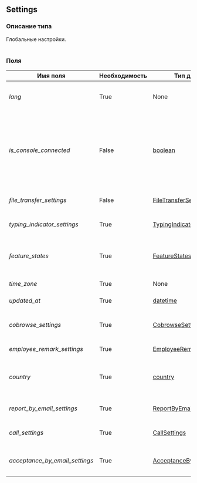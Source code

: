 
## Settings

### Описание типа
Глобальные настройки.<br/><br/>
### Поля

| Имя поля | Необходимость | Тип данных | Комментарий |
|---|---|---|---|
|*lang*|True|None|Язык пользовательского интерфейса Личного кабинета.<br/>|
|*is_console_connected*|False|[boolean](/docs/types/boolean.md)|Признак подключения оператора.<br/>Устанавливается в true при первом успешном входе оператора через Пульт.<br/>Доступен только для чтения.<br/>|
|*file_transfer_settings*|False|[FileTransferSettings](/docs/types/FileTransferSettings.md)|Настройки функции передачи файлов.<br/>|
|*typing_indicator_settings*|True|[TypingIndicatorSettings](/docs/types/TypingIndicatorSettings.md)|Настройки функции «Подглядывание».<br/>|
|*feature_states*|True|[FeatureStates](/docs/types/FeatureStates.md)|Данные о доступности функциональных возможностей на аккаунте.<br/>|
|*time_zone*|True|None|Временная зона Личного кабинета.<br/>|
|*updated_at*|True|[datetime](/docs/types/datetime.md)|Дата последнего обновления.<br/>|
|*cobrowse_settings*|True|[CobrowseSettings](/docs/types/CobrowseSettings.md)|Настройки функции «Виртуальный ассистент».<br/>|
|*employee_remark_settings*|True|[EmployeeRemarkSettings](/docs/types/EmployeeRemarkSettings.md)|Настройки оценок сотрудников.<br/>|
|*country*|True|[country](/docs/types/country.md)|Двухбуквенный код страны по стандарту ISO 3166-1 alpha-2.<br/><br/>|
|*report_by_email_settings*|True|[ReportByEmailSettings](/docs/types/ReportByEmailSettings.md)|Настройки отправки отчетов на email.<br/>|
|*call_settings*|True|[CallSettings](/docs/types/CallSettings.md)|Настройки звонковой функциональности.<br/>|
|*acceptance_by_email_settings*|True|[AcceptanceByEmailSettings](/docs/types/AcceptanceByEmailSettings.md)|Настройки отправки актов на электронную почту.<br/>|
